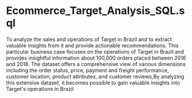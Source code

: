 # Ecommerce_Target_Analysis_SQL.sql
To analyze the sales and operations of Target in Brazil and to extract valuable insights from it and provide actionable recommendations.
This particular business case focuses on the operations of Target in Brazil and provides insightful information about 100,000 orders placed between 2016 and 2018. The dataset offers a comprehensive view of various dimensions including the order status, price, payment and freight performance, customer location, product attributes, and customer reviews,By analyzing this extensive dataset, it becomes possible to gain valuable insights into Target's operations in Brazil
